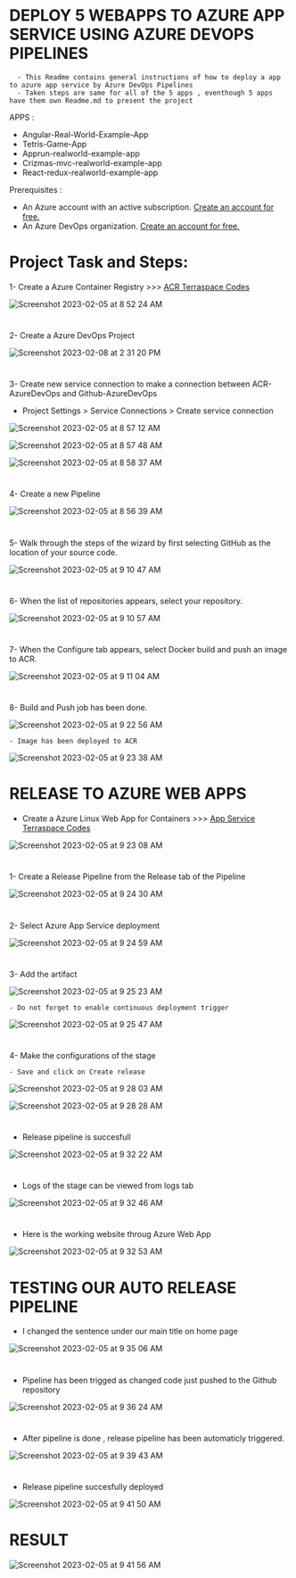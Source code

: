 # DEPLOY 5 WEBAPPS TO AZURE APP SERVICE USING AZURE DEVOPS PIPELINES

      - This Readme contains general instructions of how to deploy a app to azure app service by Azure DevOps Pipelines
      - Taken steps are same for all of the 5 apps , eventhough 5 apps have them own Readme.md to present the project
      
   APPS :
- Angular-Real-World-Example-App
- Tetris-Game-App
- Apprun-realworld-example-app
- Crizmas-mvc-realworld-example-app
- React-redux-realworld-example-app



Prerequisites :
- An Azure account with an active subscription. <a href="https://azure.microsoft.com/en-us/free/?WT.mc_id=A261C142F" target="_blank">Create an account for free.</a> 
- An Azure DevOps organization. <a href="https://learn.microsoft.com/en-us/azure/devops/pipelines/get-started/pipelines-sign-up?view=azure-devops" target="_blank">Create an account for free.</a> 

# Project Task and Steps:
1- Create a Azure Container Registry >>> <a href="https://github.com/hkaanturgut/azure-devops-apps/tree/main/terraspace%20codes/app/stacks/acr" target="_blank">ACR Terraspace Codes</a> 

![Screenshot 2023-02-05 at 8 52 24 AM](https://user-images.githubusercontent.com/113396342/217688610-006dc446-8ecf-4a3d-b15f-f154b2cf40b5.png)

#

2- Create a Azure DevOps Project 

![Screenshot 2023-02-08 at 2 31 20 PM](https://user-images.githubusercontent.com/113396342/217632564-f86fd45d-71dd-4d84-be47-1daae752e659.png)
#

3- Create new service connection to make a connection between ACR-AzureDevOps and Github-AzureDevOps
   
   - Project Settings > Service Connections > Create service connection 

![Screenshot 2023-02-05 at 8 57 12 AM](https://user-images.githubusercontent.com/113396342/217633014-62678a4b-86c4-440c-a497-0c29e4289f29.png)

![Screenshot 2023-02-05 at 8 57 48 AM](https://user-images.githubusercontent.com/113396342/217633694-1400bf3b-9124-4843-8fd6-9a289aa5bbe7.png)

![Screenshot 2023-02-05 at 8 58 37 AM](https://user-images.githubusercontent.com/113396342/217633906-991d0dc1-4bd3-4c3b-8d25-0ad1460d7c16.png)

#

4- Create a new Pipeline 

![Screenshot 2023-02-05 at 8 56 39 AM](https://user-images.githubusercontent.com/113396342/217632782-b58144bd-7164-4054-97f5-fe6e953e0756.png)
#

5-  Walk through the steps of the wizard by first selecting GitHub as the location of your source code. 

![Screenshot 2023-02-05 at 9 10 47 AM](https://user-images.githubusercontent.com/113396342/217638839-0d15cdc5-4775-4c7e-bab2-59274c42692f.png)
#
6- When the list of repositories appears, select your repository. 

![Screenshot 2023-02-05 at 9 10 57 AM](https://user-images.githubusercontent.com/113396342/217639058-7971399c-4d8d-4b30-9c21-d935837f5dc8.png)
#

7- When the Configure tab appears, select Docker build and push an image to ACR.

![Screenshot 2023-02-05 at 9 11 04 AM](https://user-images.githubusercontent.com/113396342/217639369-3de7ef44-3c35-4ebb-a93b-be832263e750.png)
#

8- Build and Push job has been done.

![Screenshot 2023-02-05 at 9 22 56 AM](https://user-images.githubusercontent.com/113396342/217639635-1b75cd55-36c8-4b94-910c-6d6fa7c21ac2.png)

    - Image has been deployed to ACR

![Screenshot 2023-02-05 at 9 23 38 AM](https://user-images.githubusercontent.com/113396342/217639788-e040ab94-5a69-409d-804d-fb87388d33ba.png)
#

# RELEASE TO AZURE WEB APPS

- Create a Azure Linux Web App for Containers >>> <a href="https://github.com/hkaanturgut/azure-devops-apps/tree/main/terraspace%20codes/app/stacks/angular-app_linux_webapp" target="_blank">App Service Terraspace Codes</a> 

![Screenshot 2023-02-05 at 9 23 08 AM](https://user-images.githubusercontent.com/113396342/217700929-adb3b2b3-830d-4b43-917e-166b305c1367.png)
#

1- Create a Release Pipeline from the Release tab of the Pipeline

![Screenshot 2023-02-05 at 9 24 30 AM](https://user-images.githubusercontent.com/113396342/217688921-9083a95c-2e43-4288-8e13-d4ae9866583d.png)
#

2- Select Azure App Service deployment

![Screenshot 2023-02-05 at 9 24 59 AM](https://user-images.githubusercontent.com/113396342/217689291-709b0b52-0965-41c0-ac6c-86b159c9e55b.png)
#

3- Add the artifact 

![Screenshot 2023-02-05 at 9 25 23 AM](https://user-images.githubusercontent.com/113396342/217689347-8de010ed-1a8e-4421-b793-31105be835c7.png)

    - Do not forget to enable continuous deployment trigger
    
![Screenshot 2023-02-05 at 9 25 47 AM](https://user-images.githubusercontent.com/113396342/217689586-f4efccc5-27da-4f75-8984-acd315764d98.png)  
#

4- Make the configurations of the stage 
   
    - Save and click on Create release
    
![Screenshot 2023-02-05 at 9 28 03 AM](https://user-images.githubusercontent.com/113396342/217701323-af893b0c-e984-4988-a29e-3c6f4df99936.png)


![Screenshot 2023-02-05 at 9 28 28 AM](https://user-images.githubusercontent.com/113396342/217693477-c924c69f-3152-43ac-8562-1cfd4a5d6be0.png)
#

- Release pipeline is succesfull

![Screenshot 2023-02-05 at 9 32 22 AM](https://user-images.githubusercontent.com/113396342/217693646-333fa57a-f9e0-435f-9837-b93ec8a881f5.png)
#

- Logs of the stage can be viewed from logs tab

![Screenshot 2023-02-05 at 9 32 46 AM](https://user-images.githubusercontent.com/113396342/217693883-537d486f-0fe2-4d8e-8b02-95b6ca3c4ed4.png)
#

- Here is the working website throug Azure Web App

![Screenshot 2023-02-05 at 9 32 53 AM](https://user-images.githubusercontent.com/113396342/217694126-a94e0bea-20ef-4e11-ada5-2cc9de4f1258.png)
#

# TESTING OUR AUTO RELEASE PIPELINE

- I changed the sentence under our main title on home page

![Screenshot 2023-02-05 at 9 35 06 AM](https://user-images.githubusercontent.com/113396342/217694936-170470c5-b8b7-4761-a0f6-7b55906d5955.png)
#

- Pipeline has been trigged as changed code just pushed to the Github repository

![Screenshot 2023-02-05 at 9 36 24 AM](https://user-images.githubusercontent.com/113396342/217695165-9433d686-0f2e-49a3-8387-d23c2e8a1959.png)
#

- After pipeline is done , release pipeline has been automaticly triggered.

![Screenshot 2023-02-05 at 9 39 43 AM](https://user-images.githubusercontent.com/113396342/217695310-4fed7700-b67d-4255-bc87-2c3f9e27a32b.png)
#

- Release pipeline succesfully deployed

![Screenshot 2023-02-05 at 9 41 50 AM](https://user-images.githubusercontent.com/113396342/217695400-5b85174a-bccc-4cfd-92eb-b3e512b76e7e.png)
#

# RESULT

![Screenshot 2023-02-05 at 9 41 56 AM](https://user-images.githubusercontent.com/113396342/217695655-0f6ddf58-bb56-4ca4-9854-8f38de801981.png)
